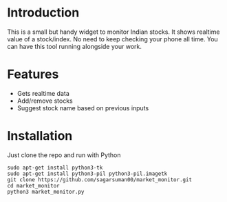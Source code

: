 # Introduction
This is a small but handy widget to monitor Indian stocks.
It shows realtime value of a stock/index.
No need to keep checking your phone all time. You can have this tool running alongside your work.

# Features
- Gets realtime data
- Add/remove stocks
- Suggest stock name based on previous inputs

# Installation
Just clone the repo and run with Python

```
sudo apt-get install python3-tk
sudo apt-get install python3-pil python3-pil.imagetk
git clone https://github.com/sagarsuman00/market_monitor.git
cd market_monitor
python3 market_monitor.py
```

